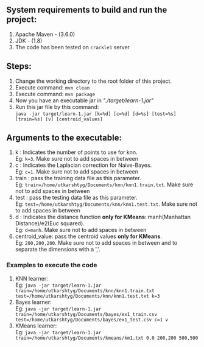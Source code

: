 ## System requirements to build and run the project:

1. Apache Maven - (3.6.0)
2. JDK - (1.8)
3. The code has been tested on `crackle1` server

## Steps:

1. Change the working directory to the root folder of this project.
2. Execute command: `mvn clean`
3. Execute command: `mvn package`
4. Now you have an executable jar in *"./target/learn-1.jar"*
5. Run this jar file by this command:\
   ```java -jar target/learn-1.jar [k=%d] [c=%d] [d=%s] [test=%s] [train=%s] [v] [centroid_values]```

## Arguments to the executable:
1. k : Indicates the number of points to use for knn.\
   Eg: `k=3`. Make sure not to add spaces in between
2. c : Indicates the Laplacian correction for Naive-Bayes.\
   Eg: `c=1`. Make sure not to add spaces in between
3. train : pass the training data file as this parameter.\
   Eg: `train=/home/utkarshtyg/Documents/knn/knn1.train.txt`. Make sure not to add spaces in between
4. test : pass the testing data file as this parameter.\
   Eg: `test=/home/utkarshtyg/Documents/knn/knn1.test.txt`. Make sure not to add spaces in between
5. d : Indicates the distance function **only for KMeans**: manh(Manhattan Distance)/e2(Euc squared).\
   Eg: `d=manh`. Make sure not to add spaces in between
6. centroid_value: pass the centroid values **only for KMeans**.\
   Eg: `200,200,200`. Make sure not to add spaces in between and to separate the dimensions with a ','.

### Examples to execute the code
1. KNN learner:\
Eg: ```java -jar target/learn-1.jar train=/home/utkarshtyg/Documents/knn/knn1.train.txt test=/home/utkarshtyg/Documents/knn/knn1.test.txt k=3```
2. Bayes learner:\
Eg: ```java -jar target/learn-1.jar train=/home/utkarshtyg/Documents/bayes/ex1_train.csv test=/home/utkarshtyg/Documents/bayes/ex1_test.csv c=1 v```
3. KMeans learner:\
Eg: ```java -jar target/learn-1.jar train=/home/utkarshtyg/Documents/kmeans/km1.txt 0,0 200,200 500,500```

